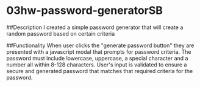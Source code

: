 # 03hw-password-generatorSB

##Description
I created a simple password generator that will create a random password based on certain criteria

##Functionality
When user clicks the "generate password button" they are presented with a javascript modal that prompts for password criteria. The password must include lowercase, uppercase, a special character and a number all within 8-128 characters. User's input is validated to ensure a secure and generated password that matches that required criteria for the password.
